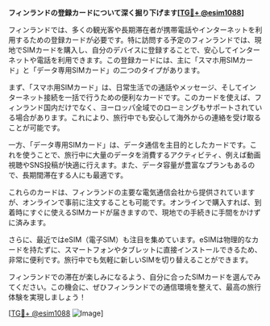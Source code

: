 **フィンランドの登録カードについて深く掘り下げます[[TG💪+ @esim1088](https://t.me/s/esim1088)]**

フィンランドでは、多くの観光客や長期滞在者が携帯電話やインターネットを利用するための登録カードが必要です。特に訪問する予定のフィンランドでは、現地でSIMカードを購入し、自分のデバイスに登録することで、安心してインターネットや電話を利用できます。この登録カードには、主に「スマホ用SIMカード」と「データ専用SIMカード」の二つのタイプがあります。

まず、「スマホ用SIMカード」は、日常生活での通話やメッセージ、そしてインターネット接続を一括で行うための便利なカードです。このカードを使えば、フィンランド国内だけでなく、ヨーロッパ全域でのローミングもサポートされている場合があります。これにより、旅行中でも安心して海外からの連絡を受け取ることが可能です。

一方、「データ専用SIMカード」は、データ通信を主目的としたカードです。これを使うことで、旅行中に大量のデータを消費するアクティビティ、例えば動画視聴やSNS投稿が快適に行えます。また、データ容量が豊富なプランもあるので、長期間滞在する人にも最適です。

これらのカードは、フィンランドの主要な電気通信会社から提供されていますが、オンラインで事前に注文することも可能です。オンラインで購入すれば、到着時にすぐに使えるSIMカードが届きますので、現地での手続きに手間をかけずに済みます。

さらに、最近ではeSIM（電子SIM）も注目を集めています。eSIMは物理的なカードを持たずに、スマートフォンやタブレットに直接インストールできるため、非常に便利です。旅行中でも気軽に新しいSIMを切り替えることができます。

フィンランドでの滞在が楽しみになるよう、自分に合ったSIMカードを選んでみてください。この機会に、ぜひフィンランドでの通信環境を整えて、最高の旅行体験を実現しましょう！

[[TG💪+ @esim1088](https://t.me/s/esim1088) ![Image](https://i.postimg.cc/Y0z9fWf4/image.png)]